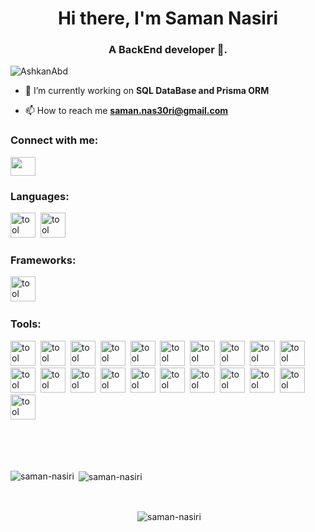 <h1 align="center">Hi there, I'm Saman Nasiri </h1>
<h3 align="center">A BackEnd developer 🚀.</h3>

<p align="left"> <img src="https://komarev.com/ghpvc/?username=AshkanAbd&label=Profile%20views&color=blue&style=flat" alt="AshkanAbd" /> </p>

- 🔭 I’m currently working on **SQL DataBase and Prisma ORM**

- 📫 How to reach me **saman.nas30ri@gmail.com**

<h3 align="left">Connect with me:</h3>
<p align="left">
<a href="https://www.linkedin.com/in/saman-nasiri-59b1b11a7/" target="blank"><img align="center" src="https://cdn.jsdelivr.net/gh/devicons/devicon/icons/linkedin/linkedin-original.svg" alt="" height="30" width="40" /></a>
</p>

<div align="left">
<h3 >Languages:</h3>
<p > 
<!-- <img src='https://cdn.jsdelivr.net/gh/devicons/devicon/icons/go/go-original-wordmark.svg' alt="tool" width="40" height="40"/>&nbsp; -->
<!-- <img src='https://cdn.jsdelivr.net/gh/devicons/devicon/icons/rust/rust-plain.svg' alt="tool" width="40" height="40"/>&nbsp; -->
<!-- <img src='https://cdn.jsdelivr.net/gh/devicons/devicon/icons/nodejs/nodejs-original-wordmark.svg' alt="tool" width="40" height="40"/>&nbsp; -->
<img src='https://cdn.jsdelivr.net/gh/devicons/devicon/icons/javascript/javascript-original.svg' alt="tool" width="40" height="40"/>&nbsp;
<img src='https://cdn.jsdelivr.net/gh/devicons/devicon/icons/typescript/typescript-original.svg' alt="tool" width="40" height="40"/>&nbsp;
<!-- <img src='https://cdn.jsdelivr.net/gh/devicons/devicon/icons/csharp/csharp-original.svg' alt="tool" width="40" height="40"/> -->
</p>
<h3 >Frameworks:</h3>
<p >
<!-- <img src='https://cdn.jsdelivr.net/gh/devicons/devicon/icons/nestjs/nestjs-plain-wordmark.svg' alt="tool" width="40" height="40"/>&nbsp; -->
<img src='https://cdn.jsdelivr.net/gh/devicons/devicon/icons/express/express-original-wordmark.svg' alt="tool" width="40" height="40"/>&nbsp;
<!-- <img src='https://cdn.jsdelivr.net/gh/devicons/devicon/icons/dotnetcore/dotnetcore-original.svg' alt="tool" width="40" height="40"/>&nbsp; -->
<!-- <img src='https://cdn.jsdelivr.net/gh/devicons/devicon/icons/dot-net/dot-net-original-wordmark.svg' alt="tool" width="40" height="40"/> -->
</p>
<h3 >Tools:</h3>
<p >
<img src='https://cdn.jsdelivr.net/gh/devicons/devicon/icons/npm/npm-original-wordmark.svg' alt="tool" width="40" height="40"/>&nbsp;
<!-- <img src='https://cdn.jsdelivr.net/gh/devicons/devicon/icons/yarn/yarn-original-wordmark.svg' alt="tool" width="40" height="40"/>&nbsp; -->
<!-- <img src='https://cdn.jsdelivr.net/gh/devicons/devicon/icons/nuget/nuget-original-wordmark.svg' alt="tool" width="40" height="40"/>&nbsp; -->
<img src='https://cdn.jsdelivr.net/gh/devicons/devicon/icons/socketio/socketio-original-wordmark.svg' alt="tool" width="40" height="40"/>&nbsp;
<img src='https://cdn.jsdelivr.net/gh/devicons/devicon/icons/graphql/graphql-plain-wordmark.svg' alt="tool" width="40" height="40"/>&nbsp;
<img src='https://cdn.jsdelivr.net/gh/devicons/devicon/icons/eslint/eslint-original-wordmark.svg' alt="tool" width="40" height="40"/>&nbsp;
<img src='https://cdn.jsdelivr.net/gh/devicons/devicon/icons/jest/jest-plain.svg' alt="tool" width="40" height="40"/>&nbsp;
<!-- <img src='https://cdn.jsdelivr.net/gh/devicons/devicon/icons/apachekafka/apachekafka-original-wordmark.svg' alt="tool" width="40" height="40"/>&nbsp; -->
<!-- <img src='https://cdn.jsdelivr.net/gh/devicons/devicon/icons/amazonwebservices/amazonwebservices-original-wordmark.svg' alt="tool" width="40" height="40"/>&nbsp; -->
<!-- <img src='https://cdn.jsdelivr.net/gh/devicons/devicon/icons/azure/azure-original-wordmark.svg' alt="tool" width="40" height="40"/>&nbsp; -->
<img src='https://cdn.jsdelivr.net/gh/devicons/devicon/icons/docker/docker-original-wordmark.svg' alt="tool" width="40" height="40"/>&nbsp;
<img src='https://cdn.jsdelivr.net/gh/devicons/devicon/icons/kubernetes/kubernetes-plain-wordmark.svg' alt="tool" width="40" height="40"/>&nbsp;
<img src='https://cdn.jsdelivr.net/gh/devicons/devicon/icons/nginx/nginx-original.svg' alt="tool" width="40" height="40"/>&nbsp;
<!-- <img src='https://cdn.jsdelivr.net/gh/devicons/devicon/icons/prometheus/prometheus-original-wordmark.svg' alt="tool" width="40" height="40"/>&nbsp; -->
<!-- <img src='https://cdn.jsdelivr.net/gh/devicons/devicon/icons/grafana/grafana-original-wordmark.svg' alt="tool" width="40" height="40"/>&nbsp; -->
<!-- <img src='https://cdn.jsdelivr.net/gh/devicons/devicon/icons/firebase/firebase-plain-wordmark.svg' alt="tool" width="40" height="40"/>&nbsp; -->
<img src='https://cdn.jsdelivr.net/gh/devicons/devicon/icons/git/git-original-wordmark.svg' alt="tool" width="40" height="40"/>&nbsp;
<img src='https://cdn.jsdelivr.net/gh/devicons/devicon/icons/github/github-original-wordmark.svg' alt="tool" width="40" height="40"/>&nbsp;
<img src='https://cdn.jsdelivr.net/gh/devicons/devicon/icons/gitlab/gitlab-original-wordmark.svg' alt="tool" width="40" height="40"/>&nbsp;
<img src='https://cdn.jsdelivr.net/gh/devicons/devicon/icons/mongodb/mongodb-original-wordmark.svg' alt="tool" width="40" height="40"/>&nbsp;
<img src='https://cdn.jsdelivr.net/gh/devicons/devicon/icons/mysql/mysql-original-wordmark.svg' alt="tool" width="40" height="40"/>&nbsp;
<img src='https://cdn.jsdelivr.net/gh/devicons/devicon/icons/postgresql/postgresql-original-wordmark.svg' alt="tool" width="40" height="40"/>&nbsp;
<img src='https://cdn.jsdelivr.net/gh/devicons/devicon/icons/sqlite/sqlite-original-wordmark.svg' alt="tool" width="40" height="40"/>&nbsp;
<img src='https://cdn.jsdelivr.net/gh/devicons/devicon/icons/redis/redis-original-wordmark.svg' alt="tool" width="40" height="40"/>&nbsp;
<img src='https://cdn.jsdelivr.net/gh/devicons/devicon/icons/ubuntu/ubuntu-plain-wordmark.svg' alt="tool" width="40" height="40"/>&nbsp;
<img src='https://cdn.jsdelivr.net/gh/devicons/devicon/icons/linux/linux-original.svg' alt="tool" width="40" height="40"/>&nbsp;
<!-- <img src='https://cdn.jsdelivr.net/gh/devicons/devicon/icons/codecov/codecov-plain.svg' alt="tool" width="40" height="40"/>&nbsp; -->
<!-- <img src='https://cdn.jsdelivr.net/gh/devicons/devicon/icons/confluence/confluence-original-wordmark.svg' alt="tool" width="40" height="40"/>&nbsp; -->
<img src='https://cdn.jsdelivr.net/gh/devicons/devicon/icons/slack/slack-original.svg' alt="tool" width="40" height="40"/>&nbsp;
<img src='https://cdn.jsdelivr.net/gh/devicons/devicon/icons/jira/jira-original-wordmark.svg' alt="tool" width="40" height="40"/>&nbsp;
<img src='https://cdn.jsdelivr.net/gh/devicons/devicon/icons/trello/trello-plain-wordmark.svg' alt="tool" width="40" height="40"/>&nbsp;
</p>
</br></br></br>
<p><img align="left" src="https://github-readme-stats.vercel.app/api?username=saman-nasiri&show_icons=true&count_private=true&theme=github_dark" alt="saman-nasiri" /></p>
<p>&nbsp;<img align="center" src="https://github-readme-stats.vercel.app/api/top-langs/?username=saman-nasiri&layout=compact&hide=makefile,cmake,c%2B%2B,c,html,java,assembly,shell,css,python&theme=github_dark&exclude_repo=efcore,ReportSharp.DatabaseReporter,ReportSharp.DiscordReporter,ReportSharp.Api,dotnet_template,AppCommand,socket_sharp" alt="saman-nasiri" /></p>
</br>
<p align="center">&nbsp;<img align="center" src="https://github-profile-trophy.vercel.app/?username=saman-nasiri&theme=darkhub&no-bg=false&margin-w=20&title=Stars,MultiLanguage,Commits,Repositories,PullRequest" alt="saman-nasiri"/> </p>
